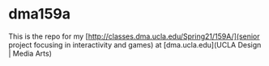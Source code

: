# dma159a

This is the repo for my [http://classes.dma.ucla.edu/Spring21/159A/](senior project focusing in interactivity and games) at [dma.ucla.edu](UCLA Design | Media Arts)
